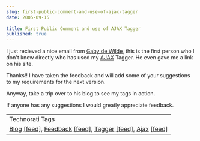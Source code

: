 ```yaml
---
slug: first-public-comment-and-use-of-ajax-tagger
date: 2005-09-15
 
title: First Public Comment and use of AJAX Tagger
published: true
---
```

I just recieved a nice email from <a href="http://blog.360.yahoo.com/Factuurexpress?p=2011">Gaby de Wilde</a>, this is the first person who I don't know directly who has used my <a href="http://www.kinlan.co.uk/AjaxExperiments/AjaxTag">AJAX</a> Tagger.  He even gave me a link on his site.  <p />Thanks!!  I have taken the feedback and will add some of your suggestions to my requirements for the next version.<p />Anyway, take a trip over to his blog to see my tags in action.<p />If anyone has any suggestions I would greatly appreciate feedback.<p /><table class="TechnoratiHead TagHeader">
<tr><td>Technorati Tags</td></tr>
<tr class="Technorati"><td>
<a href="http://www.technorati.com/tag/Blog" class="Tag" rel="tag">Blog</a> <a href="http://feeds.technorati.com/feed/posts/tag/Blog" class="Tag">[feed]</a>, <a href="http://www.technorati.com/tag/Feedback" class="Tag" rel="tag">Feedback</a> <a href="http://feeds.technorati.com/feed/posts/tag/Feedback" class="Tag">[feed]</a>, <a href="http://www.technorati.com/tag/Tagger" class="Tag" rel="tag">Tagger</a> <a href="http://feeds.technorati.com/feed/posts/tag/Tagger" class="Tag">[feed]</a>, <a href="http://www.technorati.com/tag/Ajax" class="Tag" rel="tag">Ajax</a> <a href="http://feeds.technorati.com/feed/posts/tag/Ajax" class="Tag">[feed]</a>
</td></tr>
</table><div class="blogger-post-footer"><img class="posterous_download_image" src="https://blogger.googleusercontent.com/tracker/8109338-112682307530426639?l=www.kinlan.co.uk%2Findex.html" height="1" alt="" width="1" /></div>

